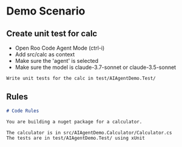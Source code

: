 # Demo Scenario

## Create unit test for calc

- Open Roo Code Agent Mode (ctrl-i)
- Add src/calc as context 
- Make sure the 'agent' is selected
- Make sure the model is claude-3.7-sonnet or claude-3.5-sonnet
  
```
Write unit tests for the calc in test/AIAgentDemo.Test/
```

## Rules

```md
# Code Rules

You are building a nuget package for a calculator.

The calculator is in src/AIAgentDemo.Calculator/Calculator.cs
The tests are in test/AIAgentDemo.Test/ using xUnit
```
